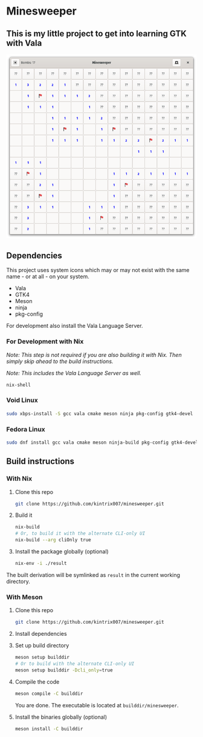 # Minesweeper

## This is my little project to get into learning GTK with Vala

![Screenshot of a Minesweeper game](screenshot.png)

## Dependencies

This project uses system icons which may or may not exist with the same name -
or at all - on your system.

- Vala
- GTK4
- Meson
- ninja
- pkg-config

For development also install the Vala Language Server.

### For Development with Nix

*Note: This step is not required if you are also building it with Nix. Then
simply skip ahead to the build instructions.*

*Note: This includes the Vala Language Server as well.*

```sh
nix-shell
```

### Void Linux

```sh
sudo xbps-install -S gcc vala cmake meson ninja pkg-config gtk4-devel
```

### Fedora Linux

```sh
sudo dnf install gcc vala cmake meson ninja-build pkg-config gtk4-devel
```

## Build instructions

### With Nix

1. Clone this repo

   ```sh
   git clone https://github.com/kintrix007/minesweeper.git
   ```

2. Build it

   ```sh
   nix-build
   # Or, to build it with the alternate CLI-only UI
   nix-build --arg cliOnly true
   ```

3. Install the package globally (optional)

   ```sh
   nix-env -i ./result
   ```

The built derivation will be symlinked as `result` in the current working
directory.

### With Meson

1. Clone this repo

   ```sh
   git clone https://github.com/kintrix007/minesweeper.git
   ```

2. Install dependencies

3. Set up build directory

   ```sh
   meson setup builddir
   # Or to build with the alternate CLI-only UI
   meson setup builddir -Dcli_only=true
   ```

4. Compile the code

   ```sh
   meson compile -C builddir
   ```

   You are done. The executable is located at `builddir/minesweeper`.

5. Install the binaries globally (optional)

   ```sh
   meson install -C builddir
   ```
